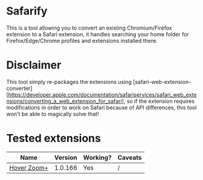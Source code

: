 # Safarify

This is a tool allowing you to convert an existing Chromium/Firefox extension to a Safari extension, it handles searching your home folder for Firefox/Edge/Chrome profiles and extensions installed there.

# Disclaimer

This tool simply re-packages the extensions using [safari-web-extension-converter][https://developer.apple.com/documentation/safariservices/safari_web_extensions/converting_a_web_extension_for_safari], so if the extension requires modifications in order to work on Safari because of API differences, this tool won't be able to magically solve that!

# Tested extensions

| Name                                                                                  | Version | Working? | Caveats |
| ------------------------------------------------------------------------------------- | ------- | -------- | ------- |
| [Hover Zoom+](https://addons.mozilla.org/en-US/firefox/addon/hover-zoom-for-firefox/) | 1.0.166 | Yes      | /       |
